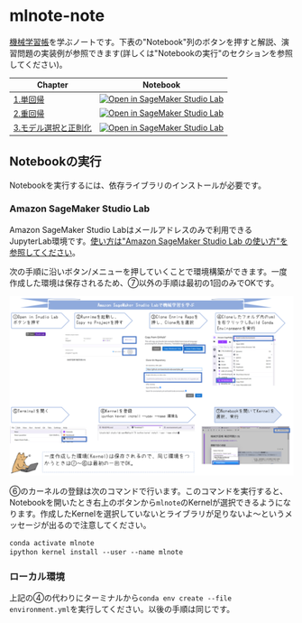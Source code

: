 # mlnote-note

[機械学習帳](https://chokkan.github.io/mlnote/index.html)を学ぶノートです。下表の"Notebook"列のボタンを押すと解説、演習問題の実装例が参照できます(詳しくは"Notebookの実行"のセクションを参照してください)。

| Chapter | Notebook |
|----------|-----|
| [1.単回帰](https://chokkan.github.io/mlnote/regression/01sra.html) | [![Open in SageMaker Studio Lab](https://studiolab.sagemaker.aws/studiolab.svg)](https://studiolab.sagemaker.aws/import/github/icoxfog417/mlnote-note/blob/main/notebooks/chapter1.ipynb) |
| [2.重回帰](https://chokkan.github.io/mlnote/regression/02mra.html) | [![Open in SageMaker Studio Lab](https://studiolab.sagemaker.aws/studiolab.svg)](https://studiolab.sagemaker.aws/import/github/icoxfog417/mlnote-note/blob/main/notebooks/chapter2.ipynb) |
| [3.モデル選択と正則化](https://chokkan.github.io/mlnote/regression/02mra.html) | [![Open in SageMaker Studio Lab](https://studiolab.sagemaker.aws/studiolab.svg)](https://studiolab.sagemaker.aws/import/github/icoxfog417/mlnote-note/blob/main/notebooks/chapter3.ipynb) |

## Notebookの実行

Notebookを実行するには、依存ライブラリのインストールが必要です。

### Amazon SageMaker Studio Lab

Amazon SageMaker Studio Labはメールアドレスのみで利用できるJupyterLab環境です。[使い方は"Amazon SageMaker Studio Lab の使い方"を参照してください](https://github.com/aws-studiolab-jp/awesome-studio-lab-jp/blob/main/README_usage.md)。

次の手順に沿いボタン/メニューを押していくことで環境構築ができます。一度作成した環境は保存されるため、⑦以外の手順は最初の1回のみでOKです。

![install_flow](./images/install_flow.PNG)

⑥のカーネルの登録は次のコマンドで行います。このコマンドを実行すると、Notebookを開いたとき右上のボタンから`mlnote`のKernelが選択できるようになります。作成したKernelを選択していないとライブラリが足りないよ～というメッセージが出るので注意してください。

```
conda activate mlnote
ipython kernel install --user --name mlnote
```

### ローカル環境

上記の④の代わりにターミナルから`conda env create --file environment.yml`を実行してください。以後の手順は同じです。
